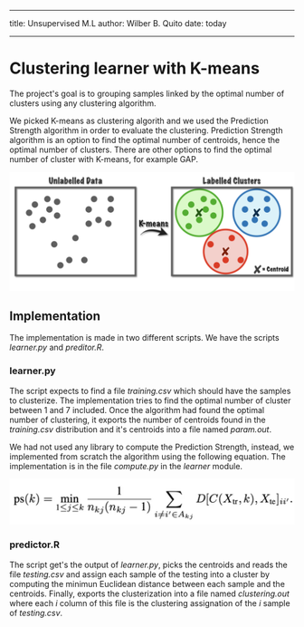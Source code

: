 ---
title: Unsupervised M.L
author: Wilber B. Quito
date: today
___

# Clustering learner with K-means

The project's goal is to grouping samples linked by the optimal number of clusters using any clustering algorithm.

We picked K-means as clustering algorith and we used the Prediction Strength algorithm in order to evaluate the clustering. Prediction Strength algorithm is an option to find the optimal number of centroids, hence the optimal number of clusters. There are other options to find the optimal number of cluster with K-means, for example GAP.

![Clustering](./img/portada.png)

## Implementation

The implementation is made in two different scripts. We have the scripts *learner.py* and *preditor.R*.

### learner.py

The script expects to find a file *training.csv* which should have the samples to clusterize. The implementation tries to find the optimal number of cluster between 1 and 7 included. Once the algorithm had found the optimal number of clustering, it exports the number of centroids found in the *training.csv* distribution and it's centroids into a file named *param.out*.  

We had not used any library to compute the Prediction Strength, instead, we implemented from scratch the algorithm using the following equation. The implementation is in the file *compute.py* in the *learner* module.

![Prediction Strength](./img/ps-equation.png)

### predictor.R

The script get's the output of *learner.py*, picks the centroids and reads the file *testing.csv* and assign each sample of the testing into a cluster by computing the minimun Euclidean distance between each sample and the centroids. Finally, exports the clusterization into a file named *clustering.out* where each *i* column of this file is the clustering assignation of the *i* sample of *testing.csv*.